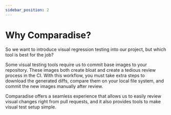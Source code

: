 ```yaml
---
sidebar_position: 2
---
```


# Why Comparadise?

So we want to introduce visual regression testing into our project, but which tool is best for the job?

Some visual testing tools require us to commit base images to your repository. These images both create bloat and
create a tedious review process in the CI. With this workflow, you must take extra steps to download the generated diffs,
compare them on your local file system, and commit the new images manually after review.

Comparadise offers a seamless experience that allows us to easily review visual changes
right from pull requests, and it also provides tools to make visual test setup simple.
